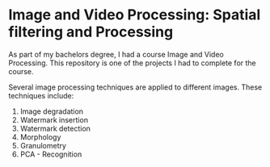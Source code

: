# Image and Video Processing: Spatial filtering and Processing
As part of my bachelors degree, I had a course Image and Video Processing. 
This repository is one of the projects I had to complete for the course.

Several image processing techniques are applied to different images. These techniques include:
1. Image degradation
2. Watermark insertion
3. Watermark detection
4. Morphology
5. Granulometry
6. PCA - Recognition
